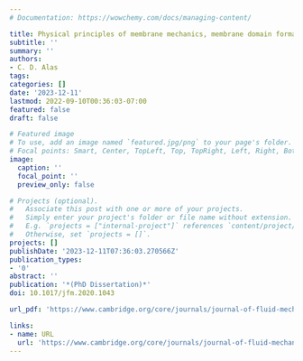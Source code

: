 ```yaml
---
# Documentation: https://wowchemy.com/docs/managing-content/

title: Physical principles of membrane mechanics, membrane domain formation, and cellular signal transduction.
subtitle: ''
summary: ''
authors:
- C. D. Alas
tags:
categories: []
date: '2023-12-11'
lastmod: 2022-09-10T00:36:03-07:00
featured: false
draft: false

# Featured image
# To use, add an image named `featured.jpg/png` to your page's folder.
# Focal points: Smart, Center, TopLeft, Top, TopRight, Left, Right, BottomLeft, Bottom, BottomRight.
image:
  caption: ''
  focal_point: ''
  preview_only: false

# Projects (optional).
#   Associate this post with one or more of your projects.
#   Simply enter your project's folder or file name without extension.
#   E.g. `projects = ["internal-project"]` references `content/project/deep-learning/index.md`.
#   Otherwise, set `projects = []`.
projects: []
publishDate: '2023-12-11T07:36:03.270566Z'
publication_types:
- '0'
abstract: ''
publication: '*(PhD Dissertation)*'
doi: 10.1017/jfm.2020.1043

url_pdf: 'https://www.cambridge.org/core/journals/journal-of-fluid-mechanics/article/swimming-of-microorganisms-in-quasitwodimensional-membranes/FAE95F950CDF3D540F15EEF2F603076C/share/511c2fc65b179ffc57591993ec655f2e24b63b24'

links:
- name: URL
  url: 'https://www.cambridge.org/core/journals/journal-of-fluid-mechanics/article/abs/swimming-of-microorganisms-in-quasitwodimensional-membranes/FAE95F950CDF3D540F15EEF2F603076C'
---
```

